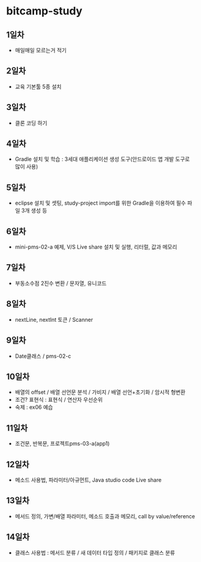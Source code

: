 # bitcamp-study

## 1일차
- 매일매일 모르는거 적기

## 2일차
- 교육 기본툴 5종 설치

## 3일차
- 클론 코딩 하기

## 4일차
- Gradle 설치 및 학습 : 3세대 애플리케이션 생성 도구(안드로이드 앱 개발 도구로 많이 사용)

## 5일차
- eclipse 설치 및 셋팅, study-project import를 위한 Gradle을 이용하여 필수 파일 3개 생성 등

## 6일차
- mini-pms-02-a 예제, V/S Live share 설치 및 실행, 리터럴, 값과 메모리

## 7일차
- 부동소수점 2진수 변환 / 문자열, 유니코드

## 8일차
- nextLine, nextInt 토큰 / Scanner

## 9일차
- Date클래스 / pms-02-c

## 10일차
- 배열의 offset / 배열 선언문 분석 / 가비지 / 배열 선언+초기화 / 암시적 형변환
- 조건? 표현식 : 표현식 / 연산자 우선순위
- 숙제 : ex06 예습

## 11일차
- 조건문, 반복문, 프로젝트pms-03-a(app1)

## 12일차
- 메소드 사용법, 파라미터/아규먼트, Java studio code Live share

## 13일차
- 메서드 정의, 가변/배열 파라미터, 메소드 호출과 메모리, call by value/reference

## 14일차
- 클래스 사용법 : 메서드 분류 / 새 데이터 타입 정의 / 패키지로 클래스 분류